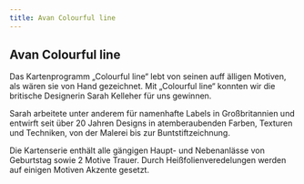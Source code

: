 ```yaml
---
title: Avan Colourful line
---
```

## Avan Colourful line

Das Kartenprogramm „Colourful line“ lebt von seinen auff älligen Motiven, als wären sie von Hand gezeichnet. Mit „Colourful line“ konnten wir die britische Designerin Sarah Kelleher für uns gewinnen.

Sarah arbeitete unter anderem für namenhafte Labels in Großbritannien und entwirft seit über 20 Jahren Designs in atemberaubenden Farben, Texturen und Techniken, von der Malerei bis zur Buntstiftzeichnung.

Die Kartenserie enthält alle gängigen Haupt- und Nebenanlässe von Geburtstag sowie 2 Motive Trauer. Durch Heißfolienveredelungen werden auf einigen Motiven Akzente gesetzt.
